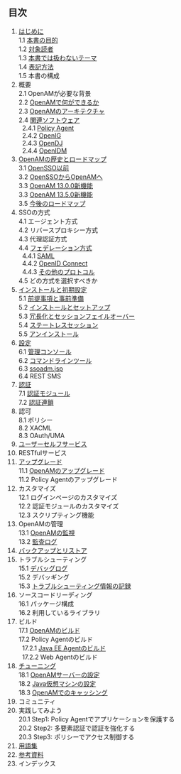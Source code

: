 ## 目次

1. [はじめに](introduction.md)  
 1.1 [本書の目的](purpose-of-this-book.md)  
 1.2 [対象読者](target-reader.md)   
 1.3 [本書では扱わないテーマ](untouched-theme.md)  
 1.4 [表記方法](conventions.md)  
 1.5 本書の構成  
2. 概要  
 2.1 OpenAMが必要な背景  
 2.2 [OpenAMで何ができるか](key-benefits.md)  
 2.3 [OpenAMのアーキテクチャ](architecture.md)  
 2.4 [関連ソフトウェア](identity-stack.md)  
 &nbsp; 2.4.1 [Policy Agent](policy-agent.md)   
 &nbsp; 2.4.2 [OpenIG](openig.md)  
 &nbsp; 2.4.3 [OpenDJ](opendj.md)  
 &nbsp; 2.4.4 [OpenIDM](openidm.md)  
3. [OpenAMの歴史とロードマップ](history-and-roadmap.md)  
 3.1 [OpenSSO以前](history-of-opensso.md)  
 3.2 [OpenSSOからOpenAMへ](history-of-openam.md)  
 3.3 [OpenAM 13.0.0新機能](openam13-new-feature.md)  
 3.3 [OpenAM 13.5.0新機能](openam1350-new-feature.md)  
 3.5 [今後のロードマップ](roadmap.md)  
4. SSOの方式  
 4.1 エージェント方式  
 4.2 リバースプロキシー方式  
 4.3 代理認証方式  
 4.4 [フェデレーション方式](federation.md)  
 &nbsp; 4.4.1 [SAML](saml.md)  
 &nbsp; 4.4.2 [OpenID Connect](openid-connect.md)  
 &nbsp; 4.4.3 [その他のプロトコル](other-protocol.md)  
 4.5 どの方式を選択すべきか  
5. [インストールと初期設定](install-and-setup.md)  
 5.1 [前提事項と事前準備](preparing-for-installation.md)  
 5.2 [インストールとセットアップ](setup.md)  
 5.3 [冗長化とセッションフェイルオーバー](site-and-sfo.md)  
 5.4 [ステートレスセッション](stateless-session.md)  
 5.5 [アンインストール](uninstall.md)  
6. [設定](configuration.md)  
 6.1 [管理コンソール](admin-console.md)   
 6.2 [コマンドラインツール](command-line-tools.md)   
 6.3 [ssoadm.jsp](ssoadm-jsp.md)   
 6.4 REST SMS  
7. [認証](authn.md)  
 7.1 [認証モジュール](authn-modules.md)   
 7.2 [認証連鎖](authn-chain.md)     
8. 認可  
 8.1 ポリシー   
 8.2 XACML   
 8.3 OAuth/UMA   
9. [ユーザーセルフサービス](user-self-service.md)  
10. RESTfulサービス  
11. [アップグレード](upgrade.md)  
 11.1 [OpenAMのアップグレード](upgrade-of-openam.md)   
 11.2 Policy Agentのアップグレード   
12. カスタマイズ  
 12.1 ログインページのカスタマイズ   
 12.2 認証モジュールのカスタマイズ  
 12.3 スクリプティング機能  
13. OpenAMの管理  
 13.1 [OpenAMの監視](monitoring.md)  
 13.2 [監査ログ](audit-log.md)  
14. [バックアップとリストア](backup-and-restore.md)   
15. トラブルシューティング  
 15.1 [デバッグログ](debug-log.md)  
 15.2 デバッギング  
 15.3 [トラブルシューティング情報の記録](troubleshooting-info.md)  
16. ソースコードリーディング  
 16.1 パッケージ構成  
 16.2 利用しているライブラリ  
17. ビルド  
 17.1 [OpenAMのビルド](build-openam.md)  
 17.2 Policy Agentのビルド  
 &nbsp; 17.2.1 [Java EE Agentのビルド](build-jee-agent.md)  
 &nbsp; 17.2.2 Web Agentのビルド  
18. [チューニング](tuning.md)  
 18.1 [OpenAMサーバーの設定](server-tuning.md)  
 18.2 [Java仮想マシンの設定](jvm-tuning.md)  
 18.3 [OpenAMでのキャッシング](caching.md) 
19. コミュニティ
20. 実践してみよう  
 20.1 Step1: Policy Agentでアプリケーションを保護する  
 20.2 Step2: 多要素認証で認証を強化する  
 20.3 Step3: ポリシーでアクセス制御する  
21. [用語集](glossary.md)  
22. [参考資料](reference.md)  
23. インデックス
